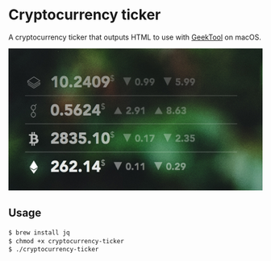 # Cryptocurrency ticker

A cryptocurrency ticker that outputs HTML to use with [GeekTool](https://www.tynsoe.org/v2/geektool/) on macOS.

![](./screenshots/screenshot.png)

## Usage

```bash
$ brew install jq
$ chmod +x cryptocurrency-ticker
$ ./cryptocurrency-ticker
```
